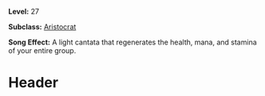 <!-- TITLE: Song: Cantata Of Soothing -->
<!-- SUBTITLE:  -->

**Level:** 27

**Subclass:** [Aristocrat](aristrocrat)

**Song Effect:** A light cantata that regenerates the health, mana, and stamina of your entire group.

# Header